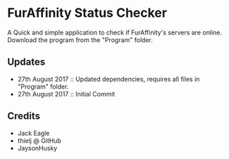 FurAffinity Status Checker
=========

A Quick and simple application to check if FurAffinity's servers are online.
Download the program from the "Program" folder.

## Updates
- 27th August 2017 :: Updated dependencies, requires all files in "Program" folder.
- 27th August 2017 :: Initial Commit




## Credits
- Jack Eagle
- thielj @ GitHub
- JaysonHusky